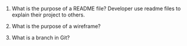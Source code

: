 1. What is the purpose of a README file?
Developer use readme files to explain their project 
to others.

1. What is the purpose of a wireframe?


1. What is a branch in Git?


